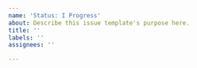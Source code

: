 ```yaml
---
name: 'Status: I Progress'
about: Describe this issue template's purpose here.
title: ''
labels: ''
assignees: ''

---
```



